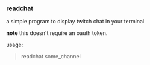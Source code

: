 ### readchat
a simple program to display twitch chat in your terminal

**note** this doesn't require an oauth token.

usage:
>readchat some_channel
